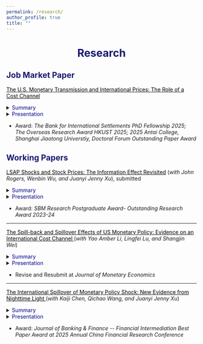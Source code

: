```yaml
---
permalink: /research/
author_profile: true
title: ""
---
```







# <center><font color="MidnightBlue"> Research </font></center>


## <font color="MidnightBlue"> Job Market Paper </font>
<a href="https://www.dropbox.com/scl/fi/hatwfovwj6pjvs83krzmx/JMP_JingboYAO_2025Oct.pdf?rlkey=l80y7t2bslvridobfsxxop2zv&st=wui8c6eh&dl=0" style="color: black;">The U.S. Monetary Transmission and International Prices: The Role of a Cost Channel</a> 


<details>
<summary><font color="DarkBlue"> Summary </font></summary>

<table><tr><td bgcolor=AliceBlue> 
The cost channel of the U.S. monetary policy is highlighted in the literature. However, its macro implications in an international context remain underexplored. I embed this channel into a New-Keynesian two-country model, yielding novel insights on the spillback and spillover effects of the U.S. monetary policy and providing alternative explanations for some well-documented facts or puzzles. For instance, this channel suggests a contractionary U.S. monetary shock could potentially induce import inflation for the U.S. or other economies; it weakens the expenditure-switching effect contributing to the comovement of the U.S. and foreign output. Considering dollar currency invoicing, complementary pricing, borrowing in dollar, this effect could be even augmented. Moreover, it implies a tougher trade-off for optimal domestic policy and a larger room for international policy coordination.
</td></tr></table>

</details>


<details>
<summary><font color="DarkBlue"> Presentation </font></summary> 

<table><tr><td bgcolor=AliceBlue> 
Econometric Society European Winter Meeting (scheduled)，Bank for International Settlements, PBCSF Future Scholars in Finance Forum, JIE Summer School, CES China, AsianFA, RCEA, Shanghai Jiaotong University, Chinese Academy of Fiscal Sciences, HKUST, University of California San Diego
</td></tr></table>

</details>

+ Award: *The Bank for International Settlements PhD Fellowship 2025; The Overseas Research Award HKUST 2025; 2025 Antai College, Shanghai Jiaotong Universtiy, Doctoral Forum Outstanding Paper Award*

## <font color="MidnightBlue"> Working Papers </font>

<a href="https://www.econometricsociety.org/regional-activities/conference-papers/view/282/733" style="color: black;">LSAP Shocks and Stock Prices: The Information Effect Revisited</a> (*with John Rogers, Wenbin Wu, and Juanyi Jenny Xu*), submitted


<details>
<summary><font color="DarkBlue"> Summary </font></summary>

<table><tr><td bgcolor=AliceBlue> 
The central bank information effect is the subject of lively debate. We present a novel finding regarding the effects of U.S. large-scale asset purchase (LSAP) shocks and offer interpretations based on an information effect that varies both over time and across firms. Specifically, positive LSAP shocks depress U.S. stock returns during periods of quantitative easing (QE) but not in other sub-periods. An LSAP easing policy signals a worsening in the Fed's economic outlook, leading to a decrease in equity investors' confidence. This ``LSAP information effect" is more pronounced for more procyclical firms and is state-dependent, with larger effects during worse economic circumstances. The transmission of this LSAP shock information effect works primarily through the risk premium channel, with more significant effects on firms with higher risk exposure.
</td></tr></table>

</details>


<details>
<summary><font color="DarkBlue"> Presentation </font></summary> 

<table><tr><td bgcolor=AliceBlue> 
World Congress of ES, IAAE, AsianFA, CCER Summer Institute, PKU-NUS Annual Conference, AMES(Vietnam), AMES(Singapore), WEAI, Fudan FISF, HKUST
</td></tr></table>

</details>

+ Award: *SBM Research Postgraduate Award- Outstanding Research Award 2023-24*

- - -

<a href="https://www.nber.org/papers/w33811#:~:text=We%20find%20that%20an%20unanticipated,costs%20or%20tighter%20liquidity%20conditions." style="color: black;">The Spill-back and Spillover Effects of US Monetary Policy: Evidence on an International Cost Channel </a> (*with Yao Amber Li, Lingfei Lu, and Shangjin Wei*) 


<details>
<summary><font color="DarkBlue"> Summary </font></summary> 

<table><tr><td bgcolor=AliceBlue> 
We find that an unanticipated tightening of US monetary policy tends to raise US import prices. This empirical ``spill-back" pattern differs from the predictions of typical open-economy macro models. We also document a new empirical ``spillover" effect: import prices of other countries also rise following an unexpected US monetary tightening. To understand the mechanism, we examine Chinese exporters and identify a borrowing cost channel—their liquidity conditions generally deteriorate after a US monetary tightening. Indeed, the output price response is greater for those firms facing higher borrowing costs or tighter liquidity conditions.
</td></tr></table>

</details>

<details>
<summary><font color="DarkBlue"> Presentation </font></summary>

<table><tr><td bgcolor=AliceBlue> 
World Congress of ES, CES China, HKIMR-ECB-BOFIT Joint Conference, NBER China, CICF, CTRG, NBER East Asian, HKUST-Fudan-SMU Conference, Melbourne Annual Macro Policy Meeting, IAAE, AsianFA, AMES, International Economics Joint Conference in Shenzhen, EITI, ATW, Monash, PKU(NSD), China Agricultural University, NUFE, HKUST
</td></tr></table>

</details>

+ Revise and Resubmit at *Journal of Monetary Economics*

- - -

<a href="https://www.econometricsociety.org/regional-activities/conference-papers/view/277/631" style="color: black;">The International Spillover of Monetary Policy Shock: New Evidence from Nighttime Light </a>  (*with Kaiji Chen, Qichao Wang, and Juanyi Jenny Xu*)

<details>
<summary><font color="DarkBlue"> Summary </font></summary>

<table><tr><td bgcolor=AliceBlue> 
We revisit the international spillover effects of the US monetary policy shock (MPS) using a new data source, the daily nighttime light (NTL), as a high-frequency proxy for real economic activities. We find that the unexpected US tightening has a negative impact on China's output, and the peak comes about two months after the shock. The overall negative response is consistent with a construction investment channel, with the NTL variation mainly driven by non-built-up areas instead of city centers and suburbs. Consistently, cities with lower urbanization rates, and tighter financial conditions respond more negatively to a contractionary shock. Moreover, we show that trade exposure could partially mitigate the overall adverse impacts of a US tightening. 
</td></tr></table>

</details>

<details>
<summary><font color="DarkBlue"> Presentation </font></summary> 

<table><tr><td bgcolor=AliceBlue> 
NBER China (scheduled), CFRC, World Congress of ES, European ES Winter, Midwest Macro, CICF, CICM, CES China, CES North American, IFABS, China Accounting and Finance Conference, International Conference on The Chinese Economy: Past, Present and Future, EFG, ITDGR, PKU(NSD), UIBE, Cheung Kong Graduate School of Business, HKUST, University of Florida
  
</td></tr></table>

</details>

+ Award: *Journal of Banking & Finance -- Financial Intermediation Best Paper Award at 2025 Annual China Financial Research Conference*




  
